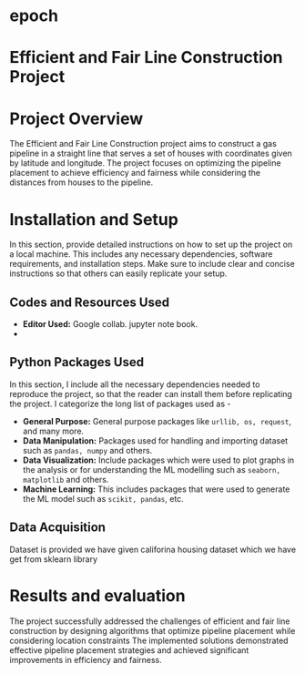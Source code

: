 # epoch

# Efficient and Fair Line Construction Project

 

# Project Overview

The Efficient and Fair Line Construction project aims to construct a gas pipeline in a straight line that serves a set of 
houses with coordinates given by latitude and longitude. The project focuses on optimizing the pipeline placement to 
achieve efficiency and fairness while considering the distances from houses to the pipeline.


# Installation and Setup

In this section, provide detailed instructions on how to set up the project on a local machine. This includes any necessary dependencies, software requirements, and installation steps. Make sure to include clear and concise instructions so that others can easily replicate your setup.

## Codes and Resources Used

- **Editor Used:**  Google collab. jupyter note book.
- 

## Python Packages Used
In this section, I include all the necessary dependencies needed to reproduce the project, so that the reader can install them before replicating the project. I categorize the long list of packages used as - 
- **General Purpose:** General purpose packages like `urllib, os, request`, and many more.
- **Data Manipulation:** Packages used for handling and importing dataset such as `pandas, numpy` and others.
- **Data Visualization:** Include packages which were used to plot graphs in the analysis or for understanding the ML modelling such as `seaborn, matplotlib` and others.
- **Machine Learning:** This includes packages that were used to generate the ML model such as `scikit, pandas`, etc.


## Data Acquisition
Dataset is provided we have given califorina housing dataset which we have get from sklearn library


# Results and evaluation
The project successfully addressed the challenges of efficient and fair line construction by designing algorithms that 
optimize pipeline placement while considering location constraints The implemented solutions demonstrated 
effective pipeline placement strategies and achieved significant improvements in efficiency and fairness.


